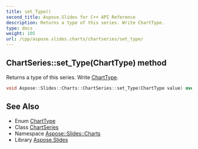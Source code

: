 ```yaml
---
title: set_Type()
second_title: Aspose.Slides for C++ API Reference
description: Returns a type of this series. Write ChartType.
type: docs
weight: 105
url: /cpp/aspose.slides.charts/chartseries/set_type/
---
```

## ChartSeries::set_Type(ChartType) method


Returns a type of this series. Write [ChartType](../../charttype/).

```cpp
void Aspose::Slides::Charts::ChartSeries::set_Type(ChartType value) override
```

## See Also

* Enum [ChartType](../charttype/)
* Class [ChartSeries](./)
* Namespace [Aspose::Slides::Charts](../)
* Library [Aspose.Slides](../../)